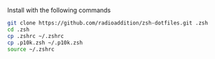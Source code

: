 Install with the following commands
```zsh
git clone https://github.com/radioaddition/zsh-dotfiles.git .zsh
cd .zsh
cp .zshrc ~/.zshrc
cp .p10k.zsh ~/.p10k.zsh
source ~/.zshrc
```
